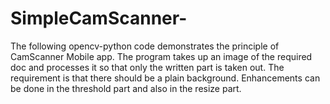 # SimpleCamScanner-
The following opencv-python code demonstrates the principle of CamScanner Mobile app. The  program takes up an image of the required doc and processes it so that only the written part is taken out. The requirement is that there should be a plain background. Enhancements can be done in the threshold part and also in the resize part.
